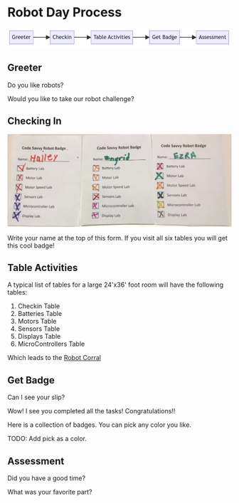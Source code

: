 # Robot Day Process


<!--
Copy and paste this code into Mermaid Live Editor at http://mermaid.live

ChatGPT prompt:

Create a process flow diagram in mermaid format that describes the following steps:

1. Greeter
2. Checkin
3. Table Activities
4. Get Badge
5. Assessment

Note that I had to remove the -- in the arrows because that conflicted with the end HTML comment

graph LR
    A[Greeter] -> B[Checkin]
    B -> C[Table Activities]
    C -> D[Get Badge]
    D -> E[Assessment]
-->

![Process Steps](./img/process-steps.png)

## Greeter

Do you like robots?

Would you like to take our robot challenge?

## Checking In

![](./img/student-checklists.jpg)

Write your name at the top of this form.  If you visit all
six tables you will get this cool badge!

## Table Activities



A typical list of tables for a large 24'x36' foot room will have the following tables:

1. Checkin Table
2. Batteries Table
3. Motors Table
4. Sensors Table
5. Displays Table
5. MicroControllers Table

Which leads to the [Robot Corral](./glossary.md#robot-corral)


## Get Badge

Can I see your slip?

Wow!  I see you completed all the tasks!  Congratulations!!

Here is a collection of badges.  You can pick any color you like.

TODO: Add pick as a color.

## Assessment

Did you have a good time?

What was your favorite part?

